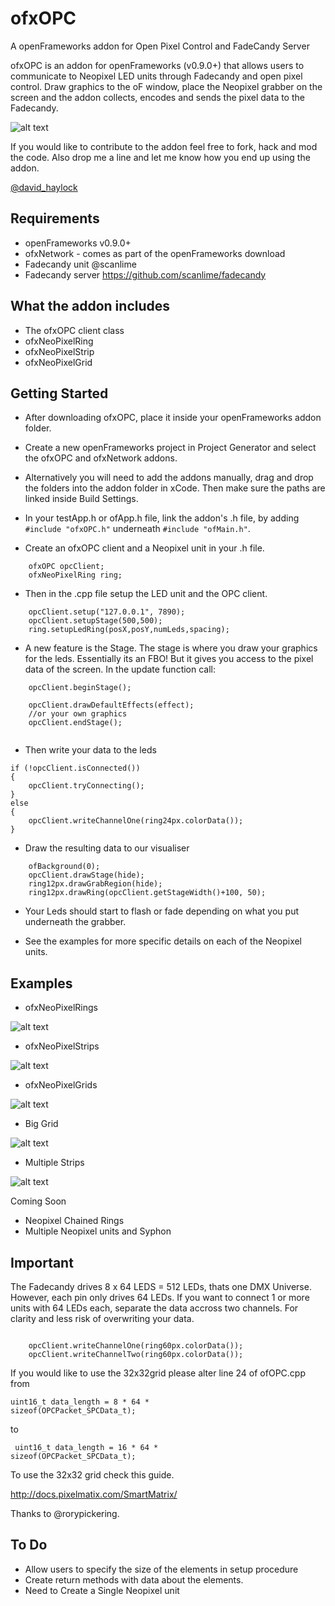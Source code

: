 ofxOPC
======

A openFrameworks addon for Open Pixel Control and FadeCandy Server

ofxOPC is an addon for openFrameworks (v0.9.0+) that allows users to communicate to Neopixel LED units through Fadecandy and open pixel control. Draw graphics to the oF window, place the Neopixel grabber on the screen and the addon collects, encodes and sends the pixel data to the Fadecandy.

![alt text](images/ofxOPC.gif "gif")

If you would like to contribute to the addon feel free to fork, hack and mod the code.
Also drop me a line and let me know how you end up using the addon.

[@david_haylock](https://twitter.com/david_haylock)

## Requirements

- openFrameworks v0.9.0+
- ofxNetwork - comes as part of the openFrameworks download
- Fadecandy unit @scanlime
- Fadecandy server <a href='https://github.com/scanlime/fadecandy'>https://github.com/scanlime/fadecandy</a> 

## What the addon includes

- The ofxOPC client class
- ofxNeoPixelRing
- ofxNeoPixelStrip
- ofxNeoPixelGrid

## Getting Started

- After downloading ofxOPC, place it inside your openFrameworks addon folder.

- Create a new openFrameworks project in Project Generator and select the ofxOPC and ofxNetwork addons.

- Alternatively you will need to add the addons manually, drag and drop the folders into the addon folder in xCode. Then make sure the paths are linked inside Build Settings. 

- In your testApp.h or ofApp.h file, link the addon's .h file, by adding  ```#include "ofxOPC.h"``` underneath ```#include "ofMain.h"```.

- Create an ofxOPC client and a Neopixel unit in your .h file.

```
	ofxOPC opcClient;
	ofxNeoPixelRing ring;
```

- Then in the .cpp file setup the LED unit and the OPC client.

```
	opcClient.setup("127.0.0.1", 7890);
	opcClient.setupStage(500,500);
	ring.setupLedRing(posX,posY,numLeds,spacing);
```

- A new feature is the Stage. The stage is where you draw your graphics for the leds. Essentially its an FBO! But it gives you access to the pixel data of the screen. In the update function call:

```
    opcClient.beginStage();
    
    opcClient.drawDefaultEffects(effect);
    //or your own graphics
    opcClient.endStage();
    
```
- Then write your data to the leds

````
if (!opcClient.isConnected()) 
{
	opcClient.tryConnecting();
}
else
{
	opcClient.writeChannelOne(ring24px.colorData());
}
````

- Draw the resulting data to our visualiser

```
    ofBackground(0);
    opcClient.drawStage(hide);
    ring12px.drawGrabRegion(hide);
    ring12px.drawRing(opcClient.getStageWidth()+100, 50);
```

- Your Leds should start to flash or fade depending on what you put underneath the grabber.

- See the examples for more specific details on each of the Neopixel units.

## Examples
- ofxNeoPixelRings

![alt text](images/example_ofxNeoPixelRings.gif "rings.gif")

- ofxNeoPixelStrips

![alt text](images/example_ofxNeoPixelStrips.gif "strips.gif")

- ofxNeoPixelGrids

![alt text](images/example_ofxNeoPixelGrids.gif "grids.gif")

- Big Grid

![alt text](images/example_BigGrid.gif "biggrid.gif")

- Multiple Strips

![alt text](images/example_multiple_ofxNeoPixelStrips.gif "multiplestrips.gif")

Coming Soon

- Neopixel Chained Rings
- Multiple Neopixel units and Syphon

## Important 

The Fadecandy drives 8 x 64 LEDS = 512 LEDs, thats one DMX Universe. However, each pin only drives 64 LEDs. If you want to connect 1 or more units with 64 LEDs each, separate the data accross two channels. For clarity and less risk of overwriting your data.

<code>
	opcClient.writeChannelOne(ring60px.colorData());
	opcClient.writeChannelTwo(ring60px.colorData());
</code>

If you would like to use the 32x32grid please alter line 24 of ofOPC.cpp from

<code>uint16_t data_length = 8 * 64 * sizeof(OPCPacket_SPCData_t);</code>

to 

<code> uint16_t data_length = 16 * 64 * sizeof(OPCPacket_SPCData_t);</code>

To use the 32x32 grid check this guide.

<a href='http://docs.pixelmatix.com/SmartMatrix/'>http://docs.pixelmatix.com/SmartMatrix/</a>

Thanks to @rorypickering.

## To Do

- Allow users to specify the size of the elements in setup procedure
- Create return methods with data about the elements.
- Need to Create a Single Neopixel unit
